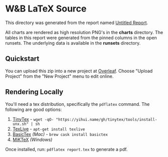 # W&B LaTeX Source

This directory was generated from the report named [Untitled Report](https://wandb.ai/devansh/VS%205%20BTP%20-%20CONNECT%20-%20CSV%20%20-%20AUG%20-SA%20-%203%20KFOLD-%206%20Variation%20-%20Device%20based/reports/Untitled-Report--VmlldzoyNjU4OTM1/edit?firstReport&runsetFilter).

All charts are rendered as high resolution PNG's in the **charts** directory.  The tables in
this report were generated from the pinned columns in the open runsets.  The underlying data
is available in the **runsets** directory.

## Quickstart

You can upload this zip into a new project at [Overleaf](https://www.overleaf.com/).
Choose "Upload Project" from the "New Project" menu to edit online.

## Rendering Locally

You'll need a tex distribution, specifically the `pdflatex` command.  The following are good options:

1. [TinyTex](https://yihui.name/tinytex/) - `wget -qO- "https://yihui.name/gh/tinytex/tools/install-unx.sh" | sh`
2. [TexLive](https://tug.org/texlive/) - `apt-get install texlive`
3. [BasicTex](http://tug.org/cgi-bin/mactex-download/BasicTeX.pkg) *(Mac)* - `brew cask install basictex`
4. [MiKTeX](https://miktex.org/download) *(Windows)*

Once installed, run: `pdflatex report.tex` to generate a pdf.